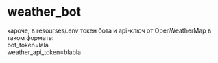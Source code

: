 # weather_bot
кароче, в resourses/.env токен бота и api-ключ от OpenWeatherMap в таком формате:\
bot_token=lala\
weather_api_token=blabla
